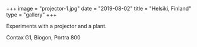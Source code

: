 +++
image = "projector-1.jpg"
date = "2019-08-02"
title = "Helsiki, Finland"
type = "gallery"
+++

Experiments with a projector and a plant.

Contax G1, Biogon, Portra 800